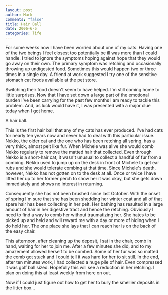 ```yaml
--- 
layout: post
author: Mark
comments: "false"
title: Hair Ball
date: 2006-6-5
categories: life
---
```

For some weeks now I have been worried about one of my cats. Having one of the  two beings I feel closest too potentially be ill was more than I could handle. I tried to ignore the symptoms hoping against hope that they would go away on their own. The primary symptom was retching and occasionally throwing up undigested food. Sometimes this would happen two or three times in a single day. A friend at work suggested I try one of the sensitive stomach cat foods available at the pet store.

Switching their food doesn't seem to have helped. I'm still coming home to little surprises. Now that I have set down a large part of the emotional burden I've been carrying for the past few months I am ready to tackle this problem. And, as luck would have it, I was presented with a major clue today when I got home.

A hair ball.

This is the first hair ball that any of my cats has ever produced. I've had cats for nearly ten years now and never had to deal with this particular issue. Nekko, the older cat and the one who has been retching all spring, has a very thick, almost pelt like fur. When Michele was alive she would comb Nekko regularly to remove the matted hair that collected. Even through Nekko is a short-hair cat, it wasn't unusual to collect a handful of fur from a combing. Nekko used to jump up on the desk in front of Michele to get ear rubs and she would tolerate combing at that time. Since Michele's death, however, Nekko has not gotten on to the desk at all. Once or twice I have lifted her up to her former perch to show her it was okay, but she gets down immediately and shows no interest in returning.

Consequently she has not been brushed since last October. With the onset of spring I'm sure that she has been shedding her winter coat and all of that spare hair has been collecting in her pelt. Her bathing has resulted in a large amount of hair in her digestive tract and hence the retching. Obviously I need to find a way to comb her without traumatizing her. She hates to be picked up and held and will reward me with a day or more of hiding when I do hold her. The one place she lays that I can reach her is on the back of the easy chair.

This afternoon, after cleaning up the deposit, I sat in the chair, comb in hand, waiting for her to join me. After a few minutes she did, and to my amazement allowed herself to be combed. Some of her fur was so matted the comb got stuck and I could tell it was hard for her to sit still. In the end, after ten minutes work, I had collected a huge pile of hair. Even compressed it was golf ball sized. Hopefully this will see a reduction in her retching. I plan on doing this at least weekly from here on out.

Now if I could just figure out how to get her to bury the smellier deposits in the litter box...
